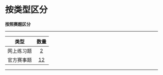 # 按类型区分

**按照赛题区分**  

---

| 类型 | 数量 |
| :---:|:---:|
| 网上练习题|[2](web.html)|
| 官方赛事题|[12](comp.html)|

---


